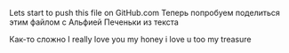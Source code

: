 Lets start to push this file on GitHub.com
Теперь попробуем поделиться этим файлом с Альфией 
Печеньки из текста 

Как-то сложно 
I really love you
my honey
i love u too my treasure
